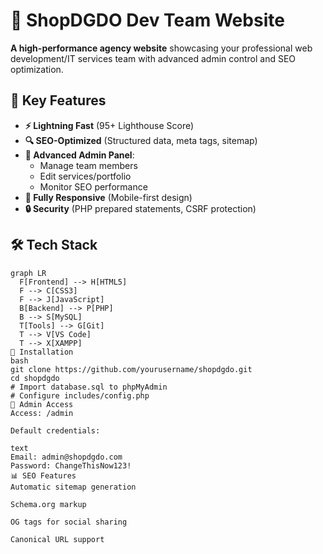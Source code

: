 # 🚀 ShopDGDO Dev Team Website

**A high-performance agency website** showcasing your professional web development/IT services team with advanced admin control and SEO optimization.

## 🌟 Key Features
- **⚡ Lightning Fast** (95+ Lighthouse Score)
- **🔍 SEO-Optimized** (Structured data, meta tags, sitemap)
- **👑 Advanced Admin Panel**:
  - Manage team members
  - Edit services/portfolio
  - Monitor SEO performance
- **📱 Fully Responsive** (Mobile-first design)
- **🔒 Security** (PHP prepared statements, CSRF protection)

## 🛠️ Tech Stack
```mermaid
graph LR
  F[Frontend] --> H[HTML5]
  F --> C[CSS3]
  F --> J[JavaScript]
  B[Backend] --> P[PHP]
  B --> S[MySQL]
  T[Tools] --> G[Git]
  T --> V[VS Code]
  T --> X[XAMPP]
🚀 Installation
bash
git clone https://github.com/yourusername/shopdgdo.git
cd shopdgdo
# Import database.sql to phpMyAdmin
# Configure includes/config.php
🔧 Admin Access
Access: /admin

Default credentials:

text
Email: admin@shopdgdo.com 
Password: ChangeThisNow123!
📊 SEO Features
Automatic sitemap generation

Schema.org markup

OG tags for social sharing

Canonical URL support
